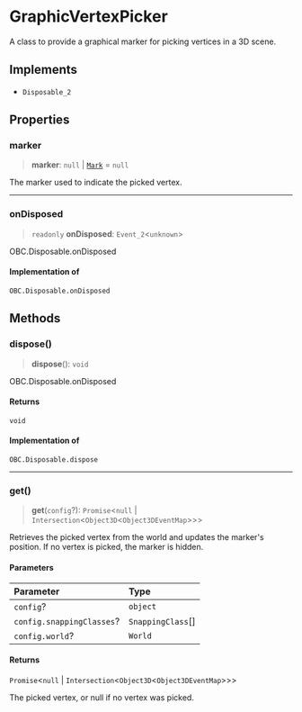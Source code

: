# GraphicVertexPicker

A class to provide a graphical marker for picking vertices in a 3D scene.

## Implements

- `Disposable_2`

## Properties

### marker

> **marker**: `null` \| [`Mark`](Mark.md) = `null`

The marker used to indicate the picked vertex.

***

### onDisposed

> `readonly` **onDisposed**: `Event_2`\<`unknown`\>

OBC.Disposable.onDisposed

#### Implementation of

`OBC.Disposable.onDisposed`

## Methods

### dispose()

> **dispose**(): `void`

OBC.Disposable.onDisposed

#### Returns

`void`

#### Implementation of

`OBC.Disposable.dispose`

***

### get()

> **get**(`config`?): `Promise`\<`null` \| `Intersection`\<`Object3D`\<`Object3DEventMap`\>\>\>

Retrieves the picked vertex from the world and updates the marker's position.
If no vertex is picked, the marker is hidden.

#### Parameters

| Parameter | Type |
| :------ | :------ |
| `config`? | `object` |
| `config.snappingClasses`? | `SnappingClass`[] |
| `config.world`? | `World` |

#### Returns

`Promise`\<`null` \| `Intersection`\<`Object3D`\<`Object3DEventMap`\>\>\>

The picked vertex, or null if no vertex was picked.
